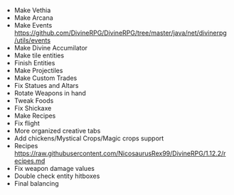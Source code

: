 - Make Vethia
- Make Arcana
- Make Events https://github.com/DivineRPG/DivineRPG/tree/master/java/net/divinerpg/utils/events
- Make Divine Accumilator
- Make tile entities
- Finish Entities
- Make Projectiles
- Make Custom Trades
- Fix Statues and Altars
- Rotate Weapons in hand
- Tweak Foods
- Fix Shickaxe
- Make Recipes
- Fix flight
- More organized creative tabs
- Add chickens/Mystical Crops/Magic crops support
- Recipes https://raw.githubusercontent.com/NicosaurusRex99/DivineRPG/1.12.2/recipes.md
- Fix weapon damage values
- Double check entity hitboxes
- Final balancing
